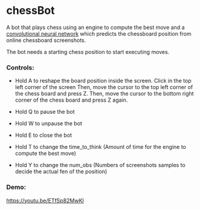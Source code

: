 # chessBot
A bot that plays chess using an engine to compute the best move and a [convolutional neural network](https://github.com/Elucidation/tensorflow_chessbot) which predicts the chessboard position from online chessboard screenshots.

The bot needs a starting chess position to start executing moves.

### Controls:
  * Hold A to reshape the board position inside the screen.
  Click in the top left corner of the screen
  Then, move the cursor to the top left corner of the chess board and press Z.
  Then, move the cursor to the bottom right corner of the chess board and press Z again.

  * Hold Q to pause the bot

  * Hold W to unpause the bot

  * Hold E to close the bot

  * Hold T to change the time_to_think (Amount of time for the engine to compute the best move)

  * Hold Y to change the num_obs (Numbers of screenshots samples to decide the actual fen of the position)


### Demo:
https://youtu.be/ETfSp82MwKI
